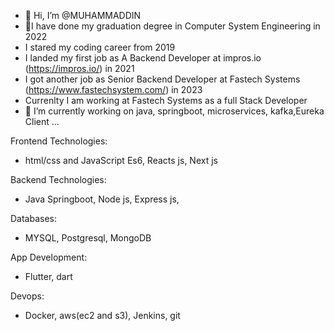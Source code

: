 - 👋 Hi, I’m @MUHAMMADDIN
- 👀I have done my graduation degree in Computer System Engineering in 2022
- I stared my coding career from 2019 
- I landed my first job as A Backend Developer at impros.io (https://impros.io/) in 2021
- I got another job as Senior Backend Developer at Fastech Systems (https://www.fastechsystem.com/) in 2023
- Currenlty I am working at Fastech Systems as a full Stack Developer 
- 🌱 I’m currently working on java, springboot, microservices, kafka,Eureka Client ...

Frontend Technologies:
- html/css and JavaScript Es6, Reacts js, Next js

Backend Technologies:
- Java Springboot, Node js, Express js,

Databases:
- MYSQL, Postgresql, MongoDB

App Development:
- Flutter, dart

Devops:
- Docker, aws(ec2 and s3), Jenkins, git
<!---
MUHAMMADDIN786/MUHAMMADDIN786 is a ✨ special ✨ repository because its `README.md` (this file) appears on your GitHub profile.
You can click the Preview link to take a look at your changes.
--->
